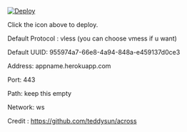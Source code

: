 [![Deploy](https://www.herokucdn.com/deploy/button.png)](https://dashboard.heroku.com/new?template=https://github.com/azcukgrnbc/nbhd)

Click the icon above to deploy.

Default Protocol : vless (you can choose vmess if u want)

Default UUID: 955974a7-66e8-4a94-848a-e459137d0ce3

Address: appname.herokuapp.com

Port: 443

Path: keep this empty

Network: ws

Credit : https://github.com/teddysun/across
